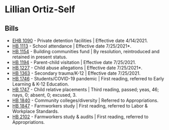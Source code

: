 # Lillian Ortiz-Self
## Bills
* [EHB 1090](/bill/2021-22/ehb/1090/) - Private detention facilities | Effective date 4/14/2021.
* [HB 1113](/bill/2021-22/hb/1113/) - School attendance | Effective date 7/25/2021*.
* [HB 1154](/bill/2021-22/hb/1154/) - Building communities fund | By resolution, reintroduced and retained in present status.
* [HB 1194](/bill/2021-22/hb/1194/) - Parent-child visitation | Effective date 7/25/2021.
* [HB 1227](/bill/2021-22/hb/1227/) - Child abuse allegations | Effective date 7/25/2021*.
* [HB 1363](/bill/2021-22/hb/1363/) - Secondary trauma/K-12 | Effective date 7/25/2021.
* [HB 1746](/bill/2021-22/hb/1746/) - Students/COVID-19 pandemic | First reading, referred to Early Learning & K-12 Education.
* [HB 1747](/bill/2021-22/hb/1747/) - Child relative placements | Third reading, passed; yeas, 46; nays, 0; absent, 0; excused, 3.
* [HB 1840](/bill/2021-22/hb/1840/) - Community colleges/diversity | Referred to Appropriations.
* [HB 1847](/bill/2021-22/hb/1847/) - Farmworkers study | First reading, referred to Labor & Workplace Standards.
* [HB 2102](/bill/2021-22/hb/2102/) - Farmworkers study & audits | First reading, referred to Appropriations.
